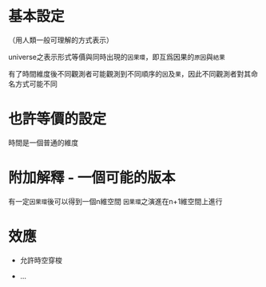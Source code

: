 # 基本設定

（用人類一般可理解的方式表示）

universe之表示形式等價與同時出現的`因果環`，即互爲因果的`原因`與`結果`

有了時間維度後不同觀測者可能觀測到不同順序的`因`及`果`，因此不同觀測者對其命名方式可能不同

# 也許等價的設定

時間是一個普通的維度

# 附加解釋 - 一個可能的版本

有一定`因果環`後可以得到一個n維空間 `因果環`之演進在n+1維空間上進行

# 效應

+ 允許時空穿梭

+ ...
